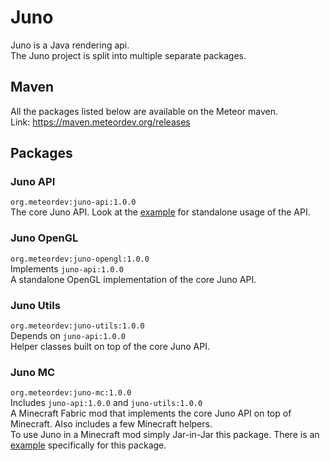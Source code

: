 # Juno
Juno is a Java rendering api.  
The Juno project is split into multiple separate packages.

## Maven
All the packages listed below are available on the Meteor maven.  
Link: https://maven.meteordev.org/releases

## Packages

### Juno API
`org.meteordev:juno-api:1.0.0`  
The core Juno API.
Look at the [example](https://github.com/MeteorDevelopment/juno/tree/master/example) for standalone usage of the API.

### Juno OpenGL
`org.meteordev:juno-opengl:1.0.0`  
Implements `juno-api:1.0.0`  
A standalone OpenGL implementation of the core Juno API.

### Juno Utils
`org.meteordev:juno-utils:1.0.0`  
Depends on `juno-api:1.0.0`  
Helper classes built on top of the core Juno API.

### Juno MC
`org.meteordev:juno-mc:1.0.0`  
Includes `juno-api:1.0.0` and `juno-utils:1.0.0`  
A Minecraft Fabric mod that implements the core Juno API on top of Minecraft. Also includes a few Minecraft helpers.  
To use Juno in a Minecraft mod simply Jar-in-Jar this package.
There is an [example](https://github.com/MeteorDevelopment/juno/tree/master/juno-mc/example) specifically for this package.